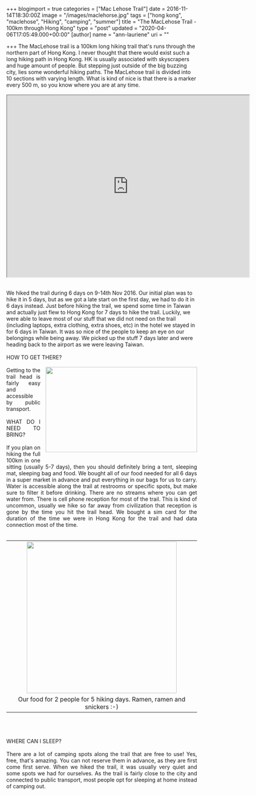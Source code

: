 +++
blogimport = true
categories = ["Mac Lehose Trail"]
date = 2016-11-14T18:30:00Z
image = "/images/maclehorse.jpg"
tags = ["hong kong", "maclehose", "Hiking", "camping", "summer"]
title = "The MacLehose Trail - 100km through Hong Kong"
type = "post"
updated = "2020-04-06T17:05:49.000+00:00"
[author]
name = "ann-lauriene"
uri = ""

+++
The MacLehose trail is a 100km long hiking trail that's runs through the northern part of Hong Kong. I never thought that there would exist such a long hiking path in Hong Kong. HK is usually associated with skyscrapers and huge amount of people. But stepping just outside of the big buzzing city, lies some wonderful hiking paths. The MacLehose trail is divided into 10 sections with varying length. What is kind of nice is that there is a marker every 500 m, so you know where you are at any time.<br /><br /><iframe height="480" src="https://www.google.com/maps/d/u/1/embed?mid=1BXuTTskN5P9m9MslXdsQVlTg2vI" width="640"></iframe> <br /><div class="separator" style="clear: both; text-align: center;"><br /></div>We hiked the trail during 6 days on 9-14th Nov 2016. Our initial plan was to hike it in 5 days, but as we got a late start on the first day, we had to do it in 6 days instead. Just before hiking the trail, we spend some time in Taiwan and actually just flew to Hong Kong for 7 days to hike the trail. Luckily, we were able to leave most of our stuff that we did not need on the trail (including laptops, extra clothing, extra shoes, etc) in the hotel we stayed in for 6 days in Taiwan. It was so nice of the people to keep an eye on our belongings while being away. We picked up the stuff 7 days later and were heading back to the airport as we were leaving Taiwan.</div><div dir="ltr" style="text-align: justify;"><br /></div><div dir="ltr" style="text-align: justify;">HOW TO GET THERE?</div><div dir="ltr" style="text-align: justify;"><br /></div><div class="separator" style="clear: both; text-align: center;"><a href="https://3.bp.blogspot.com/-WmpOAPy-nz4/WRigymRA99I/AAAAAAAA1l0/J0tH3M6233UZSxlwZ-MwRbJh2auLg4qLwCLcB/s1600/IMG_20161109_141743.jpg" imageanchor="1" style="clear: right; float: right; margin-bottom: 1em; margin-left: 1em;"><img border="0" height="225" src="https://3.bp.blogspot.com/-WmpOAPy-nz4/WRigymRA99I/AAAAAAAA1l0/J0tH3M6233UZSxlwZ-MwRbJh2auLg4qLwCLcB/s1600/IMG_20161109_141743.jpg" width="400" /></a></div><div dir="ltr" style="text-align: justify;">Getting to the trail head is fairly easy and accessible by public transport.</div><div dir="ltr" style="text-align: justify;"><br /></div><div dir="ltr" style="text-align: justify;">WHAT DO I NEED TO BRING? </div><div dir="ltr" style="text-align: justify;"><br /></div><div dir="ltr" style="text-align: justify;">If you plan on hiking the full 100km in one sitting (usually 5-7 days), then you should definitely bring a tent, sleeping mat, sleeping bag and food. We bought all of our food needed for all 6 days in a super market in advance and put everything in our bags for us to carry. Water is accessible along the trail at restrooms or specific spots, but make sure to filter it before drinking. There are no streams where you can get water from. There is cell phone reception for most of the trail. This is kind of uncommon, usually we hike so far away from civilization that reception is gone by the time you hit the trail head. We bought a sim card for the duration of the time we were in Hong Kong for the trail and had data connection most of the time.</div><div dir="ltr" style="text-align: justify;"><br /></div><table align="center" cellpadding="0" cellspacing="0" class="tr-caption-container" style="margin-left: auto; margin-right: auto; text-align: center;"><tbody><tr><td style="text-align: center;"><a href="https://3.bp.blogspot.com/-Ij9ncPoLfZg/WRigtBxhAQI/AAAAAAAA1lw/ztPH7JqSfLIgZxBvLFNfZz7zVjWKP_ZvgCLcB/s1600/IMG_20161108_102332.jpg" imageanchor="1" style="margin-left: auto; margin-right: auto;"><img border="0" height="400" src="https://3.bp.blogspot.com/-Ij9ncPoLfZg/WRigtBxhAQI/AAAAAAAA1lw/ztPH7JqSfLIgZxBvLFNfZz7zVjWKP_ZvgCLcB/s1600/IMG_20161108_102332.jpg" width="396" /></a></td></tr><tr><td class="tr-caption" style="text-align: center;">Our food for 2 people for 5 hiking days. Ramen, ramen and snickers :-)</td></tr></tbody></table><br /><div dir="ltr" style="text-align: justify;"><br /></div><div dir="ltr" style="text-align: justify;"><br /></div><div dir="ltr" style="text-align: justify;">WHERE CAN I SLEEP?</div><div dir="ltr" style="text-align: justify;"><br /></div><div dir="ltr" style="text-align: justify;">There are a lot of camping spots along the trail that are free to use! Yes, free, that's amazing. You can not reserve them in advance, as they are first come first serve. When we hiked the trail, it was usually very quiet and some spots we had for ourselves. As the trail is fairly close to the city and connected to public transport, most people opt for sleeping at home instead of camping out. </div><div dir="ltr" style="text-align: justify;"><br /></div>